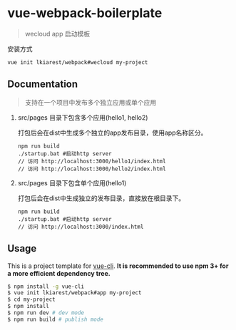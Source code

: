 # vue-webpack-boilerplate

> wecloud app 启动模板

安装方式
```
vue init lkiarest/webpack#wecloud my-project
```

## Documentation

> 支持在一个项目中发布多个独立应用或单个应用

1. src/pages 目录下包含多个应用(hello1, hello2)

    打包后会在dist中生成多个独立的app发布目录，使用app名称区分。

    ```
    npm run build
    ./startup.bat #启动http server
    // 访问 http://localhost:3000/hello1/index.html
    // 访问 http://localhost:3000/hello2/index.html
    ```

1. src/pages 目录下包含单个应用(hello1)

    打包后会在dist中生成独立的发布目录，直接放在根目录下。
    ```
    npm run build
    ./startup.bat #启动http server
    // 访问 http://localhost:3000/index.html
    ```

## Usage

This is a project template for [vue-cli](https://github.com/vuejs/vue-cli). **It is recommended to use npm 3+ for a more efficient dependency tree.**

``` bash
$ npm install -g vue-cli
$ vue init lkiarest/webpack#app my-project
$ cd my-project
$ npm install
$ npm run dev # dev mode
$ npm run build # publish mode
```